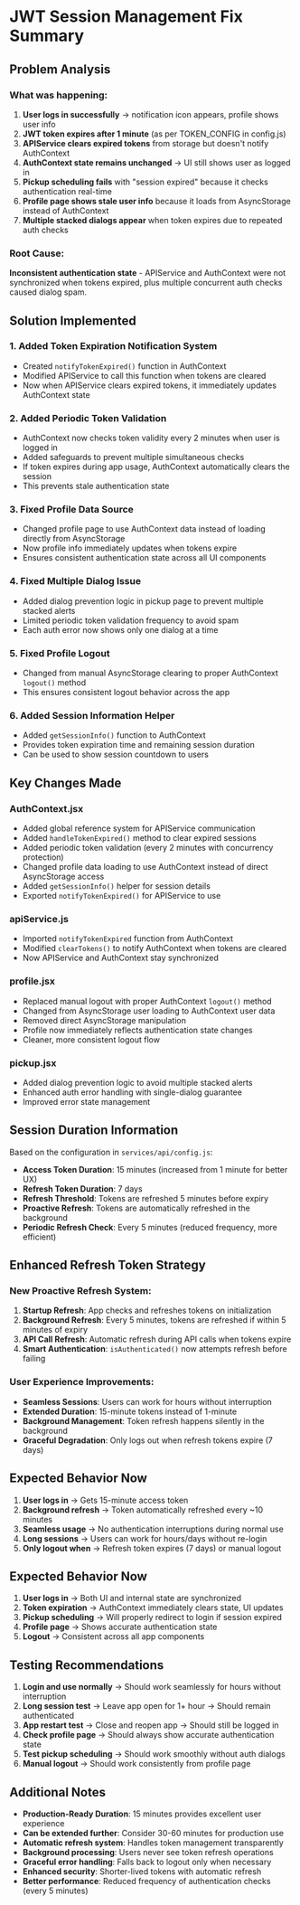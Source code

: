 # JWT Session Management Fix Summary

## Problem Analysis

### What was happening:
1. **User logs in successfully** → notification icon appears, profile shows user info
2. **JWT token expires after 1 minute** (as per TOKEN_CONFIG in config.js)
3. **APIService clears expired tokens** from storage but doesn't notify AuthContext
4. **AuthContext state remains unchanged** → UI still shows user as logged in
5. **Pickup scheduling fails** with "session expired" because it checks authentication real-time
6. **Profile page shows stale user info** because it loads from AsyncStorage instead of AuthContext
7. **Multiple stacked dialogs appear** when token expires due to repeated auth checks

### Root Cause:
**Inconsistent authentication state** - APIService and AuthContext were not synchronized when tokens expired, plus multiple concurrent auth checks caused dialog spam.

## Solution Implemented

### 1. **Added Token Expiration Notification System**
- Created `notifyTokenExpired()` function in AuthContext
- Modified APIService to call this function when tokens are cleared
- Now when APIService clears expired tokens, it immediately updates AuthContext state

### 2. **Added Periodic Token Validation**
- AuthContext now checks token validity every 2 minutes when user is logged in
- Added safeguards to prevent multiple simultaneous checks
- If token expires during app usage, AuthContext automatically clears the session
- This prevents stale authentication state

### 3. **Fixed Profile Data Source**
- Changed profile page to use AuthContext data instead of loading directly from AsyncStorage  
- Now profile info immediately updates when tokens expire
- Ensures consistent authentication state across all UI components

### 4. **Fixed Multiple Dialog Issue**
- Added dialog prevention logic in pickup page to prevent multiple stacked alerts
- Limited periodic token validation frequency to avoid spam
- Each auth error now shows only one dialog at a time

### 5. **Fixed Profile Logout**
- Changed from manual AsyncStorage clearing to proper AuthContext `logout()` method
- This ensures consistent logout behavior across the app

### 6. **Added Session Information Helper**
- Added `getSessionInfo()` function to AuthContext
- Provides token expiration time and remaining session duration
- Can be used to show session countdown to users

## Key Changes Made

### AuthContext.jsx
- Added global reference system for APIService communication
- Added `handleTokenExpired()` method to clear expired sessions
- Added periodic token validation (every 2 minutes with concurrency protection)
- Changed profile data loading to use AuthContext instead of direct AsyncStorage access
- Added `getSessionInfo()` helper for session details
- Exported `notifyTokenExpired()` for APIService to use

### apiService.js
- Imported `notifyTokenExpired` function from AuthContext
- Modified `clearTokens()` to notify AuthContext when tokens are cleared
- Now APIService and AuthContext stay synchronized

### profile.jsx
- Replaced manual logout with proper AuthContext `logout()` method
- Changed from AsyncStorage user loading to AuthContext user data
- Removed direct AsyncStorage manipulation
- Profile now immediately reflects authentication state changes
- Cleaner, more consistent logout flow

### pickup.jsx
- Added dialog prevention logic to avoid multiple stacked alerts
- Enhanced auth error handling with single-dialog guarantee
- Improved error state management

## Session Duration Information

Based on the configuration in `services/api/config.js`:
- **Access Token Duration**: 15 minutes (increased from 1 minute for better UX)
- **Refresh Token Duration**: 7 days
- **Refresh Threshold**: Tokens are refreshed 5 minutes before expiry
- **Proactive Refresh**: Tokens are automatically refreshed in the background
- **Periodic Refresh Check**: Every 5 minutes (reduced frequency, more efficient)

## Enhanced Refresh Token Strategy

### New Proactive Refresh System:
1. **Startup Refresh**: App checks and refreshes tokens on initialization
2. **Background Refresh**: Every 5 minutes, tokens are refreshed if within 5 minutes of expiry
3. **API Call Refresh**: Automatic refresh during API calls when tokens expire
4. **Smart Authentication**: `isAuthenticated()` now attempts refresh before failing

### User Experience Improvements:
- **Seamless Sessions**: Users can work for hours without interruption
- **Extended Duration**: 15-minute tokens instead of 1-minute
- **Background Management**: Token refresh happens silently in the background
- **Graceful Degradation**: Only logs out when refresh tokens expire (7 days)

## Expected Behavior Now

1. **User logs in** → Gets 15-minute access token
2. **Background refresh** → Token automatically refreshed every ~10 minutes
3. **Seamless usage** → No authentication interruptions during normal use
4. **Long sessions** → Users can work for hours/days without re-login
5. **Only logout when** → Refresh token expires (7 days) or manual logout

## Expected Behavior Now

1. **User logs in** → Both UI and internal state are synchronized
2. **Token expiration** → AuthContext immediately clears state, UI updates
3. **Pickup scheduling** → Will properly redirect to login if session expired
4. **Profile page** → Shows accurate authentication state
5. **Logout** → Consistent across all app components

## Testing Recommendations

1. **Login and use normally** → Should work seamlessly for hours without interruption
2. **Long session test** → Leave app open for 1+ hour → Should remain authenticated
3. **App restart test** → Close and reopen app → Should still be logged in
4. **Check profile page** → Should always show accurate authentication state
5. **Test pickup scheduling** → Should work smoothly without auth dialogs
6. **Manual logout** → Should work consistently from profile page

## Additional Notes

- **Production-Ready Duration**: 15 minutes provides excellent user experience
- **Can be extended further**: Consider 30-60 minutes for production use
- **Automatic refresh system**: Handles token management transparently
- **Background processing**: Users never see token refresh operations
- **Graceful error handling**: Falls back to logout only when necessary
- **Enhanced security**: Shorter-lived tokens with automatic refresh
- **Better performance**: Reduced frequency of authentication checks (every 5 minutes)
